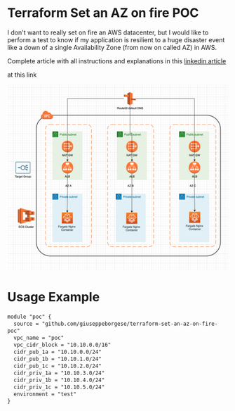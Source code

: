 # Terraform Set an AZ on fire POC

I don't want to really set on fire an AWS datacenter, but I would like to perform a test to know if my application is resilient to a huge disaster event like a down of a single Availability Zone (from now on called AZ) in AWS.


Complete article with all instructions and explanations in this [linkedin article](https://www.linkedin.com/pulse/set-fire-aws-availability-zone-giuseppe-borgese)

at this link

![schema](https://raw.githubusercontent.com/giuseppeborgese/terraform-set-an-az-on-fire-poc/master/diagram.png)



# Usage Example
``` hcl
module "poc" {
  source = "github.com/giuseppeborgese/terraform-set-an-az-on-fire-poc"
  vpc_name = "poc"
  vpc_cidr_block = "10.10.0.0/16"
  cidr_pub_1a = "10.10.0.0/24"
  cidr_pub_1b = "10.10.1.0/24"
  cidr_pub_1c = "10.10.2.0/24"
  cidr_priv_1a = "10.10.3.0/24"
  cidr_priv_1b = "10.10.4.0/24"
  cidr_priv_1c = "10.10.5.0/24"
  environment = "test"
}
```
